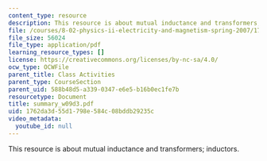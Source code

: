 ```yaml
---
content_type: resource
description: This resource is about mutual inductance and transformers; inductors.
file: /courses/8-02-physics-ii-electricity-and-magnetism-spring-2007/1762da3d55d1798e584c08bddb29235c_summary_w09d3.pdf
file_size: 56024
file_type: application/pdf
learning_resource_types: []
license: https://creativecommons.org/licenses/by-nc-sa/4.0/
ocw_type: OCWFile
parent_title: Class Activities
parent_type: CourseSection
parent_uid: 588b48d5-a339-0347-e6e5-b16b0ec1fe7b
resourcetype: Document
title: summary_w09d3.pdf
uid: 1762da3d-55d1-798e-584c-08bddb29235c
video_metadata:
  youtube_id: null
---
```

This resource is about mutual inductance and transformers; inductors.